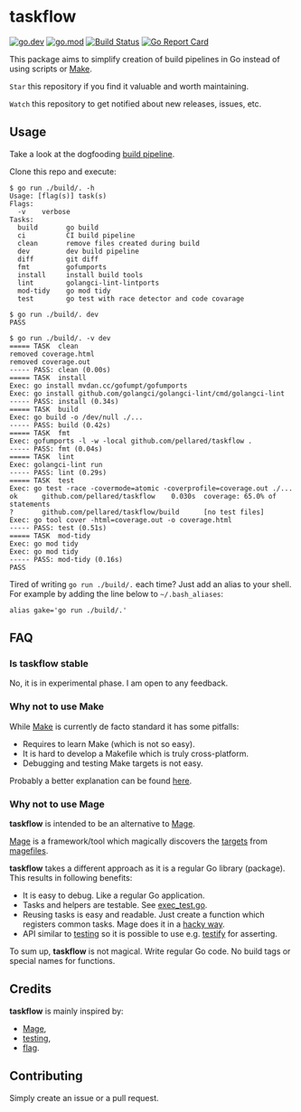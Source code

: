 # taskflow

[![go.dev](https://img.shields.io/badge/go.dev-reference-blue.svg)](https://pkg.go.dev/github.com/pellared/taskflow)
[![go.mod](https://img.shields.io/github/go-mod/go-version/pellared/taskflow)](go.mod)
[![Build Status](https://img.shields.io/github/workflow/status/pellared/taskflow/build)](https://github.com/pellared/taskflow/actions?query=workflow%3Abuild+branch%3Amaster)
[![Go Report Card](https://goreportcard.com/badge/github.com/pellared/taskflow)](https://goreportcard.com/report/github.com/pellared/taskflow)

This package aims to simplify creation of build pipelines in Go instead of using scripts or [Make](https://www.gnu.org/software/make/).

`Star` this repository if you find it valuable and worth maintaining.

`Watch` this repository to get notified about new releases, issues, etc.

## Usage

Take a look at the dogfooding [build pipeline](build/main.go).

Clone this repo and execute:

```shell
$ go run ./build/. -h
Usage: [flag(s)] task(s)
Flags:
  -v    verbose
Tasks:
  build       go build
  ci          CI build pipeline
  clean       remove files created during build
  dev         dev build pipeline
  diff        git diff
  fmt         gofumports
  install     install build tools
  lint        golangci-lint-lintports
  mod-tidy    go mod tidy
  test        go test with race detector and code covarage

$ go run ./build/. dev
PASS

$ go run ./build/. -v dev
===== TASK  clean
removed coverage.html
removed coverage.out
----- PASS: clean (0.00s)
===== TASK  install
Exec: go install mvdan.cc/gofumpt/gofumports
Exec: go install github.com/golangci/golangci-lint/cmd/golangci-lint
----- PASS: install (0.34s)
===== TASK  build
Exec: go build -o /dev/null ./...
----- PASS: build (0.42s)
===== TASK  fmt
Exec: gofumports -l -w -local github.com/pellared/taskflow .
----- PASS: fmt (0.04s)
===== TASK  lint
Exec: golangci-lint run
----- PASS: lint (0.29s)
===== TASK  test
Exec: go test -race -covermode=atomic -coverprofile=coverage.out ./...
ok      github.com/pellared/taskflow    0.030s  coverage: 65.0% of statements
?       github.com/pellared/taskflow/build      [no test files]
Exec: go tool cover -html=coverage.out -o coverage.html
----- PASS: test (0.51s)
===== TASK  mod-tidy
Exec: go mod tidy
Exec: go mod tidy
----- PASS: mod-tidy (0.16s)
PASS
```

Tired of writing `go run ./build/.` each time? Just add an alias to your shell. For example by adding the line below to `~/.bash_aliases`:

```shell
alias gake='go run ./build/.'
```

## FAQ

### Is taskflow stable

No, it is in experimental phase. I am open to any feedback.

### Why not to use Make

While [Make](https://www.gnu.org/software/make/) is currently de facto standard it has some pitfalls:

- Requires to learn Make (which is not so easy).
- It is hard to develop a Makefile which is truly cross-platform.
- Debugging and testing Make targets is not easy.

Probably a better explanation can be found [here](https://github.com/magefile/mage#why).

### Why not to use Mage

**taskflow** is intended to be an alternative to [Mage](https://github.com/magefile/mage).

[Mage](https://github.com/magefile/mage) is a framework/tool which magically discovers the [targets](https://magefile.org/targets/) from [magefiles](https://magefile.org/magefiles/).

**taskflow** takes a different approach as it is a regular Go library (package).
This results in following benefits:

- It is easy to debug. Like a regular Go application.
- Tasks and helpers are testable. See [exec_test.go](exec_test.go).
- Reusing tasks is easy and readable. Just create a function which registers common tasks. Mage does it in a [hacky way](https://magefile.org/importing/).
- API similar to [testing](https://golang.org/pkg/testing) so it is possible to use e.g. [testify](https://github.com/stretchr/testify) for asserting.

To sum up, **taskflow** is not magical. Write regular Go code. No build tags or special names for functions.

## Credits

**taskflow** is mainly inspired by:

- [Mage](https://github.com/magefile/mage),
- [testing](https://golang.org/pkg/testing),
- [flag](https://golang.org/pkg/flag).

## Contributing

Simply create an issue or a pull request.
